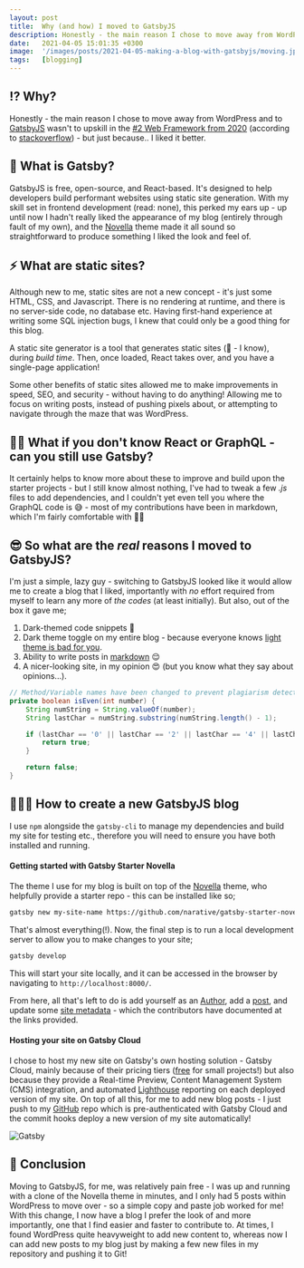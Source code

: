 ```yaml
---
layout: post
title:  Why (and how) I moved to GatsbyJS
description: Honestly - the main reason I chose to move away from WordPress and to GatsbyJS wasn't to upskill in the...
date:   2021-04-05 15:01:35 +0300
image:  '/images/posts/2021-04-05-making-a-blog-with-gatsbyjs/moving.jpeg'
tags:   [blogging]
---
```


## ⁉️ Why?
Honestly - the main reason I chose to move away from WordPress and to [GatsbyJS](https://www.gatsbyjs.com/) wasn't to upskill in the [#2 Web Framework from 2020](https://insights.stackoverflow.com/survey/2020#technology-web-frameworks) (according to [stackoverflow](https://stackoverflow.com/)) - but just because.. I liked it better.

## 🤔 What is Gatsby?
GatsbyJS is free, open-source, and React-based. It's designed to help developers build performant websites using static site generation. With my skill set in frontend development (read: none), this perked my ears up - up until now I hadn't really liked the appearance of my blog (entirely through fault of my own), and the [Novella](https://github.com/narative/gatsby-theme-novela) theme made it all sound so straightforward to produce something I liked the look and feel of.

## ⚡️ What are static sites?
Although new to me, static sites are not a new concept - it's just some HTML, CSS, and Javascript. There is no rendering at runtime, and there is no server-side code, no database etc. Having first-hand experience at writing some SQL injection bugs, I knew that could only be a good thing for this blog.

A static site generator is a tool that generates static sites (🤯 - I know), during _build time_. Then, once loaded, React takes over, and you have a single-page application!

Some other benefits of static sites allowed me to make improvements in speed, SEO, and security - without having to do anything! Allowing me to focus on writing posts, instead of pushing pixels about, or attempting to navigate through the maze that was WordPress.

## 🙋‍♂️ What if you don't know React or GraphQL - can you still use Gatsby?
It certainly helps to know more about these to improve and build upon the starter projects - but I still know almost nothing, I've had to tweak a few _.js_ files to add dependencies, and I couldn't yet even tell you where the GraphQL code is 😅 - most of my contributions have been in markdown, which I'm fairly comfortable with 🤷‍♂️

## 😎 So what are the _real_ reasons I moved to GatsbyJS?
I'm just a simple, lazy guy - switching to GatsbyJS looked like it would allow me to create a blog that I liked, importantly with _no_ effort required from myself to learn any more of _the codes_ (at least initially). But also, out of the box it gave me;

1. Dark-themed code snippets 💯
2. Dark theme toggle on my entire blog - because everyone knows [light theme is bad for you](https://i.redd.it/oa59qwy5sio21.png).
3. Ability to write posts in [markdown](https://github.com/MTJB/blog_marktjbrown/blob/master/content/posts/2021-04-05-moving-to-gatsby/index.md) 😌
4. A nicer-looking site, in my opinion 😍 (but you know what they say about opinions...).

```java
// Method/Variable names have been changed to prevent plagiarism detection
private boolean isEven(int number) {
    String numString = String.valueOf(number);
    String lastChar = numString.substring(numString.length() - 1);

    if (lastChar == '0' || lastChar == '2' || lastChar == '4' || lastChar == '6' || lastChar == '8') {
        return true;
    }

    return false;
}
```

## 👨🏻‍🏫 How to create a new GatsbyJS blog
I use `npm` alongside the `gatsby-cli` to manage my dependencies and build my site for testing etc., therefore you will need to ensure you have both installed and running.

#### Getting started with Gatsby Starter Novella
The theme I use for my blog is built on top of the [Novella](https://github.com/narative/gatsby-theme-novela) theme, who helpfully provide a starter repo - this can be installed like so;

```bash
gatsby new my-site-name https://github.com/narative/gatsby-starter-novela
```

That's almost everything(!). Now, the final step is to run a local development server to allow you to make changes to your site;

```bash
gatsby develop
```

This will start your site locally, and it can be accessed in the browser by navigating to `http://localhost:8000/`.

From here, all that's left to do is add yourself as an [Author](https://github.com/narative/gatsby-theme-novela#step-4-adding-an-author), add a [post](https://github.com/narative/gatsby-theme-novela#step-5-adding-a-post), and update some [site metadata](https://github.com/narative/gatsby-theme-novela#step-6-configuring-sitemetadata) - which the contributors have documented at the links provided.

#### Hosting your site on Gatsby Cloud
I chose to host my new site on Gatsby's own hosting solution - Gatsby Cloud, mainly because of their pricing tiers ([free](https://www.gatsbyjs.com/pricing/) for small projects!) but also because they provide a Real-time Preview, Content Management System (CMS) integration, and automated [Lighthouse](https://developers.google.com/web/tools/lighthouse/) reporting on each deployed version of my site. On top of all this, for me to add new blog posts - I just push to my [GitHub](https://github.com/MTJB/blog_marktjbrown) repo which is pre-authenticated with Gatsby Cloud and the commit hooks deploy a new version of my site automatically!

![Gatsby]({{site.baseurl}}/images/posts/2021-04-05-making-a-blog-with-gatsbyjs/gatsby-cloud.png)

## 💅 Conclusion
Moving to GatsbyJS, for me, was relatively pain free - I was up and running with a clone of the Novella theme in minutes, and I only had 5 posts within WordPress to move over - so a simple copy and paste job worked for me! With this change, I now have a blog I prefer the look of and more importantly, one that I find easier and faster to contribute to. At times, I found WordPress quite heavyweight to add new content to, whereas now I can add new posts to my blog just by making a few new files in my repository and pushing it to Git!